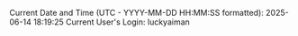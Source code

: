 Current Date and Time (UTC - YYYY-MM-DD HH:MM:SS formatted): 2025-06-14 18:19:25
Current User's Login: luckyaiman
